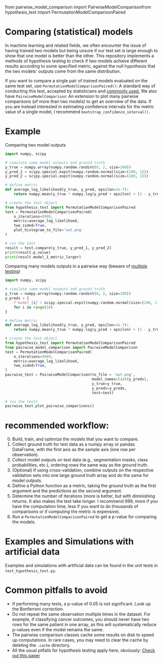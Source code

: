 from pairwise_model_comparison import PairwiseModelComparisonfrom hypothesis_test import PermutationModelComparisonPaired

# Comparing (statistical) models

In machine learning and related fields, we often encounter the issue of having trained two models but being unsure if our test set is large enough to show that one model is better than the other.
This repository implements a methods of hypothesis testing to check if two models achieve different results according to some specified metric, against the null hypothesis that the two models' outputs come from the same distribution.

If you want to compare a single pair of trained models evaluated on the same test set, use `PermutationModelComparisonPaired()`: 
A standard way of conducting this test, accepted by statisticians and [commonly used.](https://aclanthology.org/2022.naacl-main.360.pdf)
We also have `PairwiseModelComparison`: An extension to plot many pairwise comparisons (of more than two models) to get an overview of the data.
If you are instead interested in estimating confidence intervals for the metric value of a single model, I recommend `bootstrap_confidence_interval()`.

# Example

Comparing two model outputs
```python
import numpy, scipy

# simulate some model outputs and ground truth
y_true = numpy.array(numpy.random.randint(0, 2, size=200))
y_pred_1 = scipy.special.expit(numpy.random.normal(size=(200, 1)))
y_pred_2 = scipy.special.expit(numpy.random.normal(size=(200, 1)))

# define metric
def average_log_likelihood(y_true, y_pred, epsilon=1e-7):
    return numpy.mean(y_true * numpy.log(y_pred + epsilon) + (1 - y_true) * numpy.log(1 - y_pred + epsilon))

# create the test object
from hypothesis_test import PermutationModelComparisonPaired
test = PermutationModelComparisonPaired(
    n_iterations=9999,
    metric=average_log_likelihood,
    two_sided=True,
    plot_histogram_to_file='out.png'
)

# run the test
result = test.compare(y_true, y_pred_1, y_pred_2)
print(result.p_value)
print(result.model_1_metric_larger)
```

Comparing many models outputs in a pairwise way (beware of [multiple testing](https://en.wikipedia.org/wiki/Multiple_comparisons_problem))

```python
import numpy, scipy

# simulate some model outputs and ground truth
y_true = numpy.array(numpy.random.randint(0, 2, size=200))
y_preds = {
    f'model_{i}': scipy.special.expit(numpy.random.normal(size=(200, 1)))
    for i in range(10)
}

# define metric
def average_log_likelihood(y_true, y_pred, epsilon=1e-7):
    return numpy.mean(y_true * numpy.log(y_pred + epsilon) + (1 - y_true) * numpy.log(1 - y_pred + epsilon))

# create the test object
from hypothesis_test import PermutationModelComparisonPaired
from pairwise_model_comparison import PairwiseModelComparison
test = PermutationModelComparisonPaired(
    n_iterations=9999,
    metric=average_log_likelihood,
    two_sided=True,
)
pairwise_test = PairwiseModelComparison(to_file = 'out.png',
                                        model_names=list(y_preds),
                                        y_true=y_true,
                                        y_preds=y_preds,
                                        test=test)

# run the tests
pairwise_test.plot_pairwise_comparisons()
```


# recommended workflow:
0. Build, train, and optimize the models that you want to compare.
1. Collect ground truth for test data as a numpy array or pandas DataFrame, with the first axis as the sample axis (one row per observation).
2. Collect model outputs on test data (e.g., segmentation masks, class probabilities, etc.), ordering rows the same way as the ground truth.
3. (Optional) If using cross-validation, combine outputs on the respective validation sets into one large ground truth array and do the same for model outputs.
4. Define a Python function as a metric, taking the ground truth as the first argument and the predictions as the second argument.
5. Determine the number of iterations (more is better, but with diminishing returns. It also makes the test take longer. I recommend 999, more if you have the computation time, less if you want to do thousands of comparisons or if computing the metric is expensive).
6. Run a `PermutationModelComparisonPaired` to get a p-value for comparing the models.

# Examples and Simulations with artificial data
Examples and simulations with artificial data can be found in the unit tests in `test_hypothesis_test.py`.

# Common pitfalls to avoid
- If performing many tests, a p-value of 0.05 is not significant. Look up the Bonferroni correction.
- Do not repeat the same observation multiple times in the dataset. For example, if classifying cancer outcomes, you should never have two rows for the same patient in one array, as this will systematically reduce p-values even if the model remains the same.
- The pairwise comparison classes cache some results on disk to speed up computations. In rare cases, you may need to clear the cache by deleting the `.cache` directory.
- All the usual pitfalls for hypothesis testing apply here, obviously: [Check out this paper](https://www.ohri.ca/newsroom/seminars/SeminarUploads/1829%5CSuggested%20Reading%20-%20Nov%203,%202014.pdf)